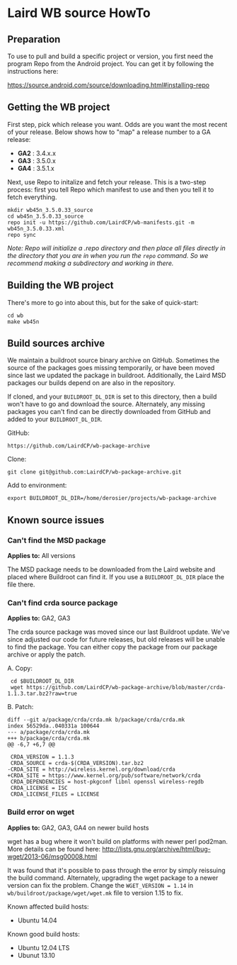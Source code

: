 Laird WB source HowTo
=====================

Preparation
-----------

To use to pull and build a specific project or version, you first need the program Repo from the Android project. You can get it by following the instructions here:

https://source.android.com/source/downloading.html#installing-repo

Getting the WB project
----------------------

First step, pick which release you want. Odds are you want the most recent of your release. Below shows how to "map" a release number to a GA release:

* __GA2__ : 3.4.x.x
* __GA3__ : 3.5.0.x
* __GA4__ : 3.5.1.x

Next, use Repo to initalize and fetch your release. This is a two-step process: first you tell Repo which manifest to use and then you tell it to fetch everything.

    mkdir wb45n_3.5.0.33_source
    cd wb45n_3.5.0.33_source
    repo init -u https://github.com/LairdCP/wb-manifests.git -m wb45n_3.5.0.33.xml
    repo sync

_Note: Repo will initialize a .repo directory and then place all files directly in the directory that you are in when you run the `repo` command. So we recommend making a subdirectory and working in there._

Building the WB project
-----------------------

There's more to go into about this, but for the sake of quick-start:

    cd wb
    make wb45n

Build sources archive
---------------------

We maintain a buildroot source binary archive on GitHub. Sometimes the source of the packages goes missing temporarily, or have been moved since last we updated the package in buildroot. Additionally, the Laird MSD packages our builds depend on are also in the repository.

If cloned, and your `BUILDROOT_DL_DIR` is set to this directory, then a build won't have to go and download the source. Alternately, any missing packages you can't find can be directly downloaded from GitHub and added to your `BUILDROOT_DL_DIR`.

GitHub:

    https://github.com/LairdCP/wb-package-archive

Clone:

	git clone git@github.com:LairdCP/wb-package-archive.git

Add to environment:

    export BUILDROOT_DL_DIR=/home/derosier/projects/wb-package-archive

Known source issues
-------------------

### Can't find the MSD package ###

__Applies to:__ All versions

The MSD package needs to be downloaded from the Laird website and placed where Buildroot can find it. If you use a `BUILDROOT_DL_DIR` place the file there.


### Can't find crda source package ###

__Applies to:__ GA2, GA3

The crda source package was moved since our last Buildroot update. We've since adjusted our code for future releases, but old releases will be unable to find the package. You can either copy the package from our package archive or apply the patch.

A. Copy:

     cd $BUILDROOT_DL_DIR
     wget https://github.com/LairdCP/wb-package-archive/blob/master/crda-1.1.3.tar.bz2?raw=true

B. Patch:

    diff --git a/package/crda/crda.mk b/package/crda/crda.mk
    index 56529da..040331a 100644
    --- a/package/crda/crda.mk
    +++ b/package/crda/crda.mk
    @@ -6,7 +6,7 @@

     CRDA_VERSION = 1.1.3
     CRDA_SOURCE = crda-$(CRDA_VERSION).tar.bz2
    -CRDA_SITE = http://wireless.kernel.org/download/crda
    +CRDA_SITE = https://www.kernel.org/pub/software/network/crda
     CRDA_DEPENDENCIES = host-pkgconf libnl openssl wireless-regdb
     CRDA_LICENSE = ISC
     CRDA_LICENSE_FILES = LICENSE

### Build error on wget ###

__Applies to:__ GA2, GA3, GA4 on newer build hosts

wget has a bug where it won't build on platforms with newer perl pod2man. More details can be found here: http://lists.gnu.org/archive/html/bug-wget/2013-06/msg00008.html

It was found that it's possible to pass through the error by simply reissuing the build command. Alternately, upgrading the wget package to a newer version can fix the problem. Change the `WGET_VERSION = 1.14` in `wb/buildroot/package/wget/wget.mk` file to version 1.15 to fix.

Known affected build hosts:

* Ubuntu 14.04

Known good build hosts:

* Ubuntu 12.04 LTS
* Ubunut 13.10


